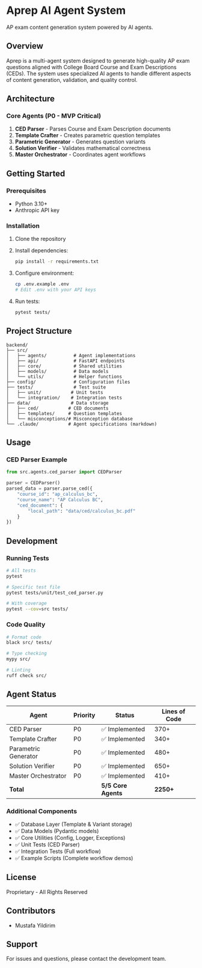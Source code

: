# Aprep AI Agent System

AP exam content generation system powered by AI agents.

## Overview

Aprep is a multi-agent system designed to generate high-quality AP exam questions aligned with College Board Course and Exam Descriptions (CEDs). The system uses specialized AI agents to handle different aspects of content generation, validation, and quality control.

## Architecture

### Core Agents (P0 - MVP Critical)

1. **CED Parser** - Parses Course and Exam Description documents
2. **Template Crafter** - Creates parametric question templates
3. **Parametric Generator** - Generates question variants
4. **Solution Verifier** - Validates mathematical correctness
5. **Master Orchestrator** - Coordinates agent workflows

## Getting Started

### Prerequisites

- Python 3.10+
- Anthropic API key

### Installation

1. Clone the repository
2. Install dependencies:
   ```bash
   pip install -r requirements.txt
   ```

3. Configure environment:
   ```bash
   cp .env.example .env
   # Edit .env with your API keys
   ```

4. Run tests:
   ```bash
   pytest tests/
   ```

## Project Structure

```
backend/
├── src/
│   ├── agents/          # Agent implementations
│   ├── api/             # FastAPI endpoints
│   ├── core/            # Shared utilities
│   ├── models/          # Data models
│   └── utils/           # Helper functions
├── config/              # Configuration files
├── tests/               # Test suite
│   ├── unit/           # Unit tests
│   └── integration/    # Integration tests
├── data/               # Data storage
│   ├── ced/           # CED documents
│   ├── templates/     # Question templates
│   └── misconceptions/# Misconception database
└── .claude/           # Agent specifications (markdown)
```

## Usage

### CED Parser Example

```python
from src.agents.ced_parser import CEDParser

parser = CEDParser()
parsed_data = parser.parse_ced({
    "course_id": "ap_calculus_bc",
    "course_name": "AP Calculus BC",
    "ced_document": {
        "local_path": "data/ced/calculus_bc.pdf"
    }
})
```

## Development

### Running Tests

```bash
# All tests
pytest

# Specific test file
pytest tests/unit/test_ced_parser.py

# With coverage
pytest --cov=src tests/
```

### Code Quality

```bash
# Format code
black src/ tests/

# Type checking
mypy src/

# Linting
ruff check src/
```

## Agent Status

| Agent | Priority | Status | Lines of Code |
|-------|----------|--------|---------------|
| CED Parser | P0 | ✅ Implemented | 370+ |
| Template Crafter | P0 | ✅ Implemented | 340+ |
| Parametric Generator | P0 | ✅ Implemented | 480+ |
| Solution Verifier | P0 | ✅ Implemented | 650+ |
| Master Orchestrator | P0 | ✅ Implemented | 410+ |
| **Total** | | **5/5 Core Agents** | **2250+** |

### Additional Components
- ✅ Database Layer (Template & Variant storage)
- ✅ Data Models (Pydantic models)
- ✅ Core Utilities (Config, Logger, Exceptions)
- ✅ Unit Tests (CED Parser)
- ✅ Integration Tests (Full workflow)
- ✅ Example Scripts (Complete workflow demos)

## License

Proprietary - All Rights Reserved

## Contributors

- Mustafa Yildirim

## Support

For issues and questions, please contact the development team.
